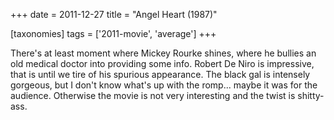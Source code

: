 +++
date = 2011-12-27
title = "Angel Heart (1987)"

[taxonomies]
tags = ['2011-movie', 'average']
+++

There\'s at least moment where Mickey Rourke shines, where he bullies an
old medical doctor into providing some info. Robert De Niro is
impressive, that is until we tire of his spurious appearance. The black
gal is intensely gorgeous, but I don\'t know what\'s up with the
romp\... maybe it was for the audience. Otherwise the movie is not very
interesting and the twist is shitty-ass.
